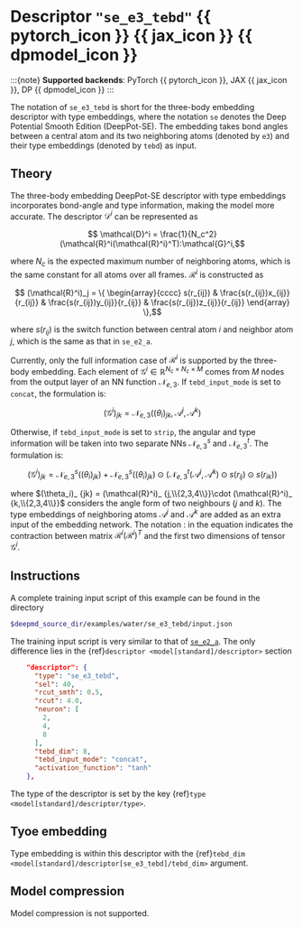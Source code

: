 # Descriptor `"se_e3_tebd"` {{ pytorch_icon }} {{ jax_icon }} {{ dpmodel_icon }}

:::{note}
**Supported backends**: PyTorch {{ pytorch_icon }}, JAX {{ jax_icon }}, DP {{ dpmodel_icon }}
:::

The notation of `se_e3_tebd` is short for the three-body embedding descriptor with type embeddings, where the notation `se` denotes the Deep Potential Smooth Edition (DeepPot-SE).
The embedding takes bond angles between a central atom and its two neighboring atoms (denoted by `e3`) and their type embeddings (denoted by `tebd`) as input.

## Theory

The three-body embedding DeepPot-SE descriptor with type embeddings incorporates bond-angle and type information, making the model more accurate. The descriptor $\mathcal{D}^i$ can be represented as

```math
    \mathcal{D}^i = \frac{1}{N_c^2}(\mathcal{R}^i(\mathcal{R}^i)^T):\mathcal{G}^i,
```

where
$N_c$ is the expected maximum number of neighboring atoms, which is the same constant for all atoms over all frames.
$\mathcal{R}^i$ is constructed as

```math
    (\mathcal{R}^i)_j =
    \{
    \begin{array}{cccc}
    s(r_{ij}) & \frac{s(r_{ij})x_{ij}}{r_{ij}} & \frac{s(r_{ij})y_{ij}}{r_{ij}} & \frac{s(r_{ij})z_{ij}}{r_{ij}}
    \end{array}
    \},
```

where $s(r_{ij})$ is the switch function between central atom $i$ and neighbor atom $j$, which is the same as that in `se_e2_a`.

Currently, only the full information case of $\mathcal{R}^i$ is supported by the three-body embedding.
Each element of $\mathcal{G}^i \in \mathbb{R}^{N_c \times N_c \times M}$ comes from $M$ nodes from the output layer of an NN function $\mathcal{N}_{e,3}$.
If `tebd_input_mode` is set to `concat`, the formulation is:

```math
    (\mathcal{G}^i)_{jk}=\mathcal{N}_{e,3}((\theta_i)_{jk}, \mathcal{A}^j, \mathcal{A}^k)
```

Otherwise, if `tebd_input_mode` is set to `strip`, the angular and type information will be taken into two separate NNs $\mathcal{N}_{e,3}^{s}$ and $\mathcal{N}_{e,3}^{t}$. The formulation is:

```math
    (\mathcal{G}^i)_{jk}=\mathcal{N}_{e,3}^{s}((\theta_i)_{jk}) + \mathcal{N}_{e,3}^{s}((\theta_i)_{jk}) \odot ( \mathcal{N}_{e,3}^{t}(\mathcal{A}^j, \mathcal{A}^k) \odot s(r_{ij}) \odot s(r_{ik}))
```

where $(\theta_i)_ {jk} = (\mathcal{R}^i)_ {j,\\{2,3,4\\}}\cdot (\mathcal{R}^i)_ {k,\\{2,3,4\\}}$ considers the angle form of two neighbours ($j$ and $k$).
The type embeddings of neighboring atoms $\mathcal{A}^j$ and $\mathcal{A}^k$ are added as an extra input of the embedding network.
The notation $:$ in the equation indicates the contraction between matrix $\mathcal{R}^i(\mathcal{R}^i)^T$ and the first two dimensions of tensor $\mathcal{G}^i$.

## Instructions

A complete training input script of this example can be found in the directory

```bash
$deepmd_source_dir/examples/water/se_e3_tebd/input.json
```

The training input script is very similar to that of [`se_e2_a`](train-se-e2-a.md). The only difference lies in the {ref}`descriptor <model[standard]/descriptor>` section

```json
	"descriptor": {
      "type": "se_e3_tebd",
      "sel": 40,
      "rcut_smth": 0.5,
      "rcut": 4.0,
      "neuron": [
        2,
        4,
        8
      ],
      "tebd_dim": 8,
      "tebd_input_mode": "concat",
      "activation_function": "tanh"
	},
```

The type of the descriptor is set by the key {ref}`type <model[standard]/descriptor/type>`.

## Tyoe embedding

Type embedding is within this descriptor with the {ref}`tebd_dim <model[standard]/descriptor[se_e3_tebd]/tebd_dim>` argument.

## Model compression

Model compression is not supported.
